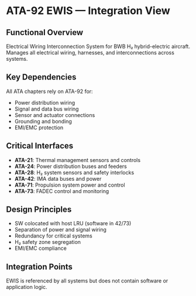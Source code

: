 # ATA-92 EWIS — Integration View

## Functional Overview
Electrical Wiring Interconnection System for BWB H₂ hybrid-electric aircraft. Manages all electrical wiring, harnesses, and interconnections across systems.

## Key Dependencies
All ATA chapters rely on ATA-92 for:
- Power distribution wiring
- Signal and data bus wiring
- Sensor and actuator connections
- Grounding and bonding
- EMI/EMC protection

## Critical Interfaces
- **ATA-21**: Thermal management sensors and controls
- **ATA-24**: Power distribution buses and feeders
- **ATA-28**: H₂ system sensors and safety interlocks
- **ATA-42**: IMA data buses and power
- **ATA-71**: Propulsion system power and control
- **ATA-73**: FADEC control and monitoring

## Design Principles
- SW colocated with host LRU (software in 42/73)
- Separation of power and signal wiring
- Redundancy for critical systems
- H₂ safety zone segregation
- EMI/EMC compliance

## Integration Points
EWIS is referenced by all systems but does not contain software or application logic.
